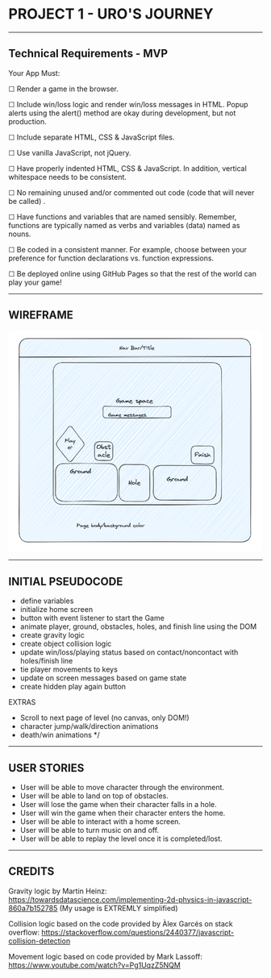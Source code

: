  # PROJECT 1 - URO'S JOURNEY
 ---

## Technical Requirements - MVP
Your App Must:

☐ Render a game in the browser.

☐ Include win/loss logic and render win/loss messages in HTML. Popup alerts using the alert() method are okay during development, but not production.

☐ Include separate HTML, CSS & JavaScript files.

☐ Use vanilla JavaScript, not jQuery.

☐ Have properly indented HTML, CSS & JavaScript. In addition, vertical whitespace needs to be consistent.

☐ No remaining unused and/or commented out code (code that will never be called) .

☐ Have functions and variables that are named sensibly. Remember, functions are typically named as verbs and variables (data) named as nouns.

☐ Be coded in a consistent manner. For example, choose between your preference for function declarations vs. function expressions.

☐ Be deployed online using GitHub Pages so that the rest of the world can play your game!

---

## WIREFRAME

![Image](./Wireframe.png)

---

## INITIAL PSEUDOCODE

- define variables
- initialize home screen
- button with event listener to start the Game
- animate player, ground, obstacles, holes, and finish line using the DOM
- create gravity logic
- create object collision logic
- update win/loss/playing status based on contact/noncontact with holes/finish line
- tie player movements to keys
- update on screen messages based on game state
- create hidden play again button

EXTRAS
- Scroll to next page of level (no canvas, only DOM!)
- character jump/walk/direction animations
- death/win animations */

---

## USER STORIES

- User will be able to move character through the environment.
- User will be able to land on top of obstacles.
- User will lose the game when their character falls in a hole.
- User will win the game when their character enters the home.
- User will be able to interact with a home screen.
- User will be able to turn music on and off.
- User will be able to replay the level once it is completed/lost. 

---

## CREDITS

Gravity logic by Martin Heinz: https://towardsdatascience.com/implementing-2d-physics-in-javascript-860a7b152785 (My usage is EXTREMLY simplified)

Collision logic based on the code provided by Àlex Garcés on stack overflow: https://stackoverflow.com/questions/2440377/javascript-collision-detection

Movement logic based on code provided by Mark Lassoff: https://www.youtube.com/watch?v=Pg1UqzZ5NQM